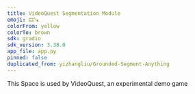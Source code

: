 ```yaml
---
title: VideoQuest Segmentation Module
emoji: 🎞🪚
colorFrom: yellow
colorTo: brown
sdk: gradio
sdk_version: 3.38.0
app_file: app.py
pinned: false
duplicated_from: yizhangliu/Grounded-Segment-Anything
---
```


This Space is used by VideoQuest, an experimental demo game
